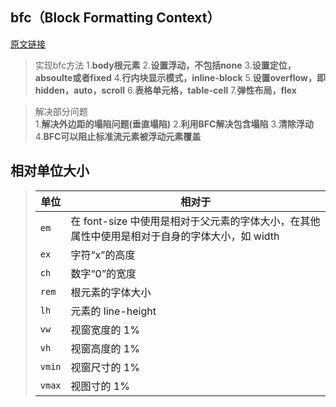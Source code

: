 
## bfc（**Block Formatting Context**）
[原文链接](https://blog.csdn.net/sqLeiQ/article/details/125261564)
> 实现bfc方法
> 1.**body根元素**
> 2.**设置浮动，不包括none**
> 3.**设置定位，absoulte或者fixed**
> 4.**行内块显示模式，inline-block**
> 5.**设置overflow，即hidden，auto，scroll**
> 6.**表格单元格，table-cell**
> 7.**弹性布局，flex**

> 解决部分问题  
> 1.**解决外边距的塌陷问题(垂直塌陷)**
> 2.**利用BFC解决包含塌陷**
> 3.**清除浮动**
> 4.**BFC可以阻止标准流元素被浮动元素覆盖**

## 相对单位大小
> |单位|相对于|
> |---|---|
> |`em`|在 font-size 中使用是相对于父元素的字体大小，在其他属性中使用是相对于自身的字体大小，如 width|
> |`ex`|字符“x”的高度|
> |`ch`|数字“0”的宽度|
> |`rem`|根元素的字体大小|
> |`lh`|元素的 line-height|
> |`vw`|视窗宽度的 1%|
> |`vh`|视窗高度的 1%|
> |`vmin`|视窗尺寸的 1%|
> |`vmax`|视图寸的 1%||


<!--stackedit_data:
eyJoaXN0b3J5IjpbMzA2Mjc2MjkyLDEwNzU5MzQ3NDcsLTIxMz
M2MDkxMDMsLTEwOTA5NTg5NDBdfQ==
-->